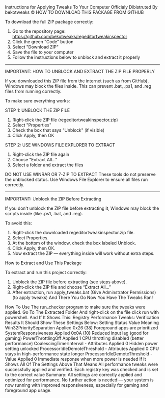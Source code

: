 Instructions for Applying Tweaks To Your Computer Officialy Dibistruted By bekotweaks ©
HOW TO DOWNLOAD THIS PACKAGE FROM GITHUB

To download the full ZIP package correctly:

1. Go to the repository page: https://github.com/bekotweaks/regeditortweakinspector
2. Click the green "Code" button
3. Select "Download ZIP"
4. Save the file to your computer
5. Follow the instructions below to unblock and extract it properly

------------------------------------------------------------------------------

IMPORTANT: HOW TO UNBLOCK AND EXTRACT THE ZIP FILE PROPERLY

If you downloaded this ZIP file from the internet (such as from GitHub), Windows may block the files inside. This can prevent .bat, .ps1, and .reg files from running correctly.

To make sure everything works:

STEP 1: UNBLOCK THE ZIP FILE
1. Right-click the ZIP file (regeditortweakinspector.zip)
2. Select "Properties"
3. Check the box that says "Unblock" (if visible)
4. Click Apply, then OK

STEP 2: USE WINDOWS FILE EXPLORER TO EXTRACT
1. Right-click the ZIP file again
2. Choose "Extract All..."
3. Select a folder and extract the files

DO NOT USE WINRAR OR 7-ZIP TO EXTRACT
These tools do not preserve the unblocked status. Use Windows File Explorer to ensure all files run correctly.

------------------------------------------------------------------------------

IMPORTANT: Unblock the ZIP Before Extracting

If you don't unblock the ZIP file before extracting it, Windows may block the scripts inside (like .ps1, .bat, and .reg).

To avoid this:

1. Right-click the downloaded regeditortweakinspector.zip file.
2. Select Properties.
3. At the bottom of the window, check the box labeled Unblock.
4. Click Apply, then OK.
5. Now extract the ZIP — everything inside will work without extra steps.

How to Extract and Use This Package

To extract and run this project correctly:

1. Unblock the ZIP file before extracting (see steps above).
2. Right-click the ZIP file and choose “Extract All…”
3. After extraction, run apply_tweaks.bat (Give Adminstrator Permissions) (to apply tweaks) And There You Go Now You Have The Tweaks Ran!

How To Use The run_checker program to make sure the tweaks were applied.
Go To The Extracted Folder And right-click on the file click run with powershell.
And If It Shows This: Registry Performance Tweaks: Verification Results
It Should Show These Settings Below:
Setting	Status	Value	Meaning
Win32PrioritySeparation	Applied	0x26 (38)	Foreground apps are prioritized
SystemResponsiveness	Applied	0x0A (10)	Reduced input lag (good for gaming)
PowerThrottlingOff	Applied	1	CPU throttling disabled (better performance)
CoalescingTimerInterval - Attributes	Applied	0	Hidden power setting unlocked
ProcessorIdleDemoteThreshold - Attributes	Applied	0	CPU stays in high-performance state longer
ProcessorIdleDemoteThreshold - Value	Applied	0	Immediate response when more power is needed
If It Shows All Of The Settings Above That Means
All performance tweaks were successfully applied and verified. Each registry key was checked and is set to the correct value
Summary:
All settings are correctly applied and optimized for performance.
No further action is needed — your system is now running with improved responsiveness, especially for gaming and foreground app usage.

